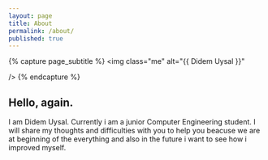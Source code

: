 ```yaml
---
layout: page
title: About 
permalink: /about/ 
published: true
---
```


<div class="page" markdown="1">

{% capture page_subtitle %}
<img
    class="me"
    alt="{{ Didem Uysal }}"
    
    
    
/>
{% endcapture %}

    

## Hello, again. 

I am Didem Uysal. Currently i am a junior Computer Engineering student. I will share my thoughts and difficulties with you to help you beacuse we are at beginning of the everything and also in the future i want to  see how i improved myself. 
</div>
